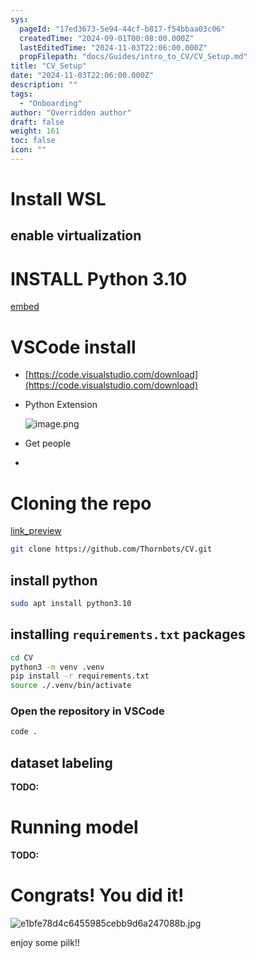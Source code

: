 ```yaml
---
sys:
  pageId: "17ed3673-5e94-44cf-b817-f54bbaa03c06"
  createdTime: "2024-09-01T00:08:00.000Z"
  lastEditedTime: "2024-11-03T22:06:00.000Z"
  propFilepath: "docs/Guides/intro_to_CV/CV_Setup.md"
title: "CV_Setup"
date: "2024-11-03T22:06:00.000Z"
description: ""
tags:
  - "Onboarding"
author: "Overridden author"
draft: false
weight: 161
toc: false
icon: ""
---
```


# Install WSL

## enable virtualization

# INSTALL Python 3.10

[embed](https://www.rose-hulman.edu/class/csse/csse132/2425a/labs/prelab1-wsl2.html)

# VSCode install

- [https://code.visualstudio.com/download](https://code.visualstudio.com/download)
- Python Extension

	![image.png](https://prod-files-secure.s3.us-west-2.amazonaws.com/d518164a-d88e-44d1-a4ee-3adb3bd8bce0/d82b6650-a5e4-4d3c-b8c9-93d817dae00e/image.png?X-Amz-Algorithm=AWS4-HMAC-SHA256&X-Amz-Content-Sha256=UNSIGNED-PAYLOAD&X-Amz-Credential=ASIAZI2LB466YBYL66SY%2F20250205%2Fus-west-2%2Fs3%2Faws4_request&X-Amz-Date=20250205T230744Z&X-Amz-Expires=3600&X-Amz-Security-Token=IQoJb3JpZ2luX2VjEDIaCXVzLXdlc3QtMiJHMEUCIB0Yx1TeiA27CNRxI%2BjB7x3DZGV2nLlIeevcOYyieQhQAiEAz%2FSNaO0KT5eLARsR0scSmh05CT%2Be%2BKWDCcGhM4wq6lcq%2FwMIShAAGgw2Mzc0MjMxODM4MDUiDL2iVfUwPkLZsJmE6ircA2IqZYMMNj7RZsKMeLvH4HiCvvW8Mrfnvtim4O1qlvTqWPaaBwAEVKe3ptmjpAYKzgh2S2desTRlU699%2BHQWFTnLHbV9gVfN237HuyGHEIk6oyuqTJmU41Ic%2BCCPQbvd06J%2BAXheZUGQc%2BbHrAq4CvwrlwDqniqcLNEgYj43ZrdV7Pvm%2F%2BbYvGJW%2BCvSYVRMFepQK4Tx7jT9fgN1SViS7QfoHOnFrSnh1VklXG4S2QRvN9DatVc14bo30RTBdPtkLu5FJn%2BeSyo72avze4k9KFLR9pxbZVtlFugdAxCVlSTXKtt3wQYYFS%2FXXdUVCoSPSi2%2B6BsjrQPbpipRKBa5B7wz63F5ZsCvAQhpGwRp8btpl4VprLslbI2rGg3cm3LhTC%2FiiYtFAR3fo78M9s6E2OfKyaDgc8wmTdHQk9R5ltvZsh%2FgmL%2FxCMwu171s42Y5HKj%2Bjd%2BDUBvTC8vjl0EzZpG%2BQrJiuDWtd7BpzRIRC%2BGVv6SQthH%2F7dWJlz9pgyCK68Rz%2F5u2%2B5%2F6XWS3kM95ugawKfh%2BDqPR9V58KXQQA9HpcgK7Zf%2Ba1TUz%2BDLs%2F9dvE3T4gdFfqHVZN4%2BJTiGKgIq6PnMcdEZ9pvkExnRL%2FKhwyIw3XIoBKeXvTl8%2BMOK7jr0GOqUBLLy5b7ByOmJS856%2B4EIteOLj0bciEuMn%2Bf7bCLGdk%2FWmtuXu22KTvQAJoe52qMZNjtVVe7merzpZqNOS0lTpObUZ6oY1pEtVQ8qRroZ23MIN2pyVG7jxC%2BAJ%2BhKmqn9ibnoD5C5k%2FwFHVedQq7MGSqdJNWScPQW8CPn49TZFdipqAShVT5H45nZn8rZuZlJNf7ZeT%2F%2BuC7tvvM01WtTaTuL88Qci&X-Amz-Signature=b1d3db70b4045d3809a9a120dbc80d7e85a710606df5278a44790028159b8333&X-Amz-SignedHeaders=host&x-id=GetObject)
- Get people
- 

# Cloning the repo

[link_preview](https://github.com/Thornbots/CV/)

```bash
git clone https://github.com/Thornbots/CV.git
```

## install python

```bash
sudo apt install python3.10
```

## installing `requirements.txt` packages

```bash
cd CV
python3 -m venv .venv
pip install -r requirements.txt
source ./.venv/bin/activate
```

### Open the repository in VSCode

```bash
code .
```

## dataset labeling  

**TODO:**

# Running model

**TODO:**

# Congrats! You did it!

![e1bfe78d4c6455985cebb9d6a247088b.jpg](https://prod-files-secure.s3.us-west-2.amazonaws.com/d518164a-d88e-44d1-a4ee-3adb3bd8bce0/7d1ce04e-65d6-40c8-814d-754280e9515a/e1bfe78d4c6455985cebb9d6a247088b.jpg?X-Amz-Algorithm=AWS4-HMAC-SHA256&X-Amz-Content-Sha256=UNSIGNED-PAYLOAD&X-Amz-Credential=ASIAZI2LB466VQNV475Q%2F20250205%2Fus-west-2%2Fs3%2Faws4_request&X-Amz-Date=20250205T230743Z&X-Amz-Expires=3600&X-Amz-Security-Token=IQoJb3JpZ2luX2VjEDIaCXVzLXdlc3QtMiJGMEQCIGSZAkhiGBgyQQybGDinvUMKmdtXsAww%2ButOQaZt6%2BRXAiAJljaaVH%2Fxnhad08IvuIgZz%2FFq5pH0VeSI38umUF7FvSr%2FAwhKEAAaDDYzNzQyMzE4MzgwNSIM1sUVFEkLrC17d7wOKtwDdjxx11dmJdMtsnpz7fKessKzYsPULSIaZ6U9HgxYjBhyS79RW2np%2FmrqwYzmTBYvMAjAW3wDq5PZehosk%2FKg0T5GQ57ZzJhYrQanKkHuK6Zjp6k6xBDYoYnMVoPRralMRv7ZEErI4ngE1qiiYqBH0H%2FcgDThZw4qV5q6NpZcMurq%2BPDvepiO8qRlZvAw5l0pV78MnxQgpKJsYJcY77bsy1nCtLBYw0D9U1afBSjcoN2%2BuNmqfbY4sDZ7viFFtH2tuk4i4m1Xror5GSFX6yH5lM9uXFoJtcL7JpwYVdYjLWzgSi2pyW%2BEokASl8KkhvhBH0fkaqcU%2BuFUGk4C5N9x8%2BnHPWZWqP9mp55RMpxF6r6KofVtUnbMagv3iedwoVR8jtNShLXjYNE2KSzIV5f1TUyU2TS7U1jMg3Z8xOZWbTfZgxeUcPeVguYwWsINl6qTSIifiD9MhZ6BnUgjgmb8fDHmkZZM2zF3Go11INk2EJXtclkNz3p5GDA8VSH0B3yBIL0wsxIqW2hayHyFgpRY%2B%2B4QCsxDsJvZz01lConEftfMSgTZNMc8%2BzrVlll8Hd%2FtNRK4edDDsKDg47r2DYNMrAAMD7MYcPxn18pB1rV%2BTvPuhPbVPzYMeuja4pkwp7uOvQY6pgH7j%2FtAfvWRcgDYU6B3SNeMVo%2FYxTtg8KvioUJ7hplJRFGUQocLaHpSA0FHkp%2B4Kv3YMzHIFL2aFwJbqekvQ%2FXzWHx7Rp5FQLs3G17Nn71tXTSIfV4aVAWhkM%2Fw9psczVr7VGA7iu%2BUf1g9wF%2BCm4p%2BH%2Bbj3dK2%2BTtG6KDL6R3hOzMNsE1A5Rbs7eo9s1ginciBDsJFl7RRY%2BwNXNjW71d26h%2FyYYW6&X-Amz-Signature=4f7dbf9690de8d4a23f3f575df123da10a6c436f76ad9ac76af59960acc96c99&X-Amz-SignedHeaders=host&x-id=GetObject)

enjoy some pilk!!
